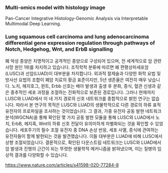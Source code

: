 

### Multi-omics model with histology image 
Pan-Cancer Integrative Histology-Genomic Analysis via Interpretable Multimodal Deep Learning.



### Lung squamous cell carcinoma and lung adenocarcinoma differential gene expression regulation through pathways of Notch, Hedgehog, Wnt, and ErbB signalling

폐 악성 종양은 치명적이고 공격적인 종양으로 구성되어 있으며, 전 세계적으로 암 관련 사망 원인 1위를 차지하고 있습니다. 조직학적 분류에 따르면 폐 편평상피세포암(LUSC)과 선암(LUAD)이 대부분을 차지합니다. 외과적 절제술과 다양한 화학 요법 및 방사선 요법의 조합이 폐암 치료의 황금 표준이지만, 5년 생존율은 여전히 매우 낮습니다. 노치, 헤지호그, 윈트, Erbb 신호는 배아 발생과 출생 후 분화, 증식, 혈관 신생과 같은 중추적인 세포 과정을 조절하는 진화적으로 보존된 경로입니다. 그러나 현재까지 LUSC와 LUAD에서 이 네 가지 경로의 신호 네트워크를 종합적으로 밝힌 연구는 없습니다. 따라서 본 연구의 목적은 LUSC와 LUAD의 생물학적으로 다른 경로의 하류 표적 유전자의 프로파일을 조사하는 것이었습니다. 그 결과, 가중 유전자 공동 발현 네트워크 분석(WGCNA)을 통해 확인된 몇 가지 공동 발현 모듈을 통해 LUSC와 LUAD에서 노치, ErbB, 헤지혹, Wnt의 하류 신호 전달이 유의미하게 차별화되는 것을 확인할 수 있었습니다. 세포주기의 필수 조절 유전자 중 DNA 손상 반응, 세포 사멸, 증식에 관여하는 유전자들이 함께 발현되는 것을 발견했습니다. 이들 대부분은 LUAD에 비해 LUSC에서 상향 조절되었습니다. 결론적으로, 확인된 다운스트림 네트워크는 LUSC와 LUAD에서 암 발생과 진행의 근간이 되는 뚜렷한 생물학적 메커니즘을 밝혀냈으며, 이는 질병의 임상적 결과를 다양화할 수 있습니다.

https://www.nature.com/articles/s41598-020-77284-8
